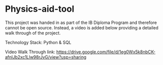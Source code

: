# Physics-aid-tool

This project was handed in as part of the IB Diploma Program and therefore cannot be open source. Instead, a video is added below providing a detailed walk through of the project.

Technology Stack: Python & SQL

Video Walk Through link: https://drive.google.com/file/d/1eg0Wx5k8nbCK-afnlJb2xc1Llw98rJvG/view?usp=sharing

